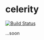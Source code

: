 # celerity

[![Build Status](https://travis-ci.org/snd/celerity.png)](https://travis-ci.org/snd/celerity)

...soon
